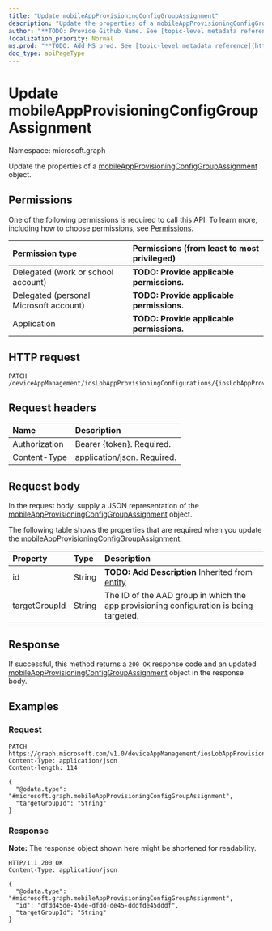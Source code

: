 ```yaml
---
title: "Update mobileAppProvisioningConfigGroupAssignment"
description: "Update the properties of a mobileAppProvisioningConfigGroupAssignment object."
author: "**TODO: Provide Github Name. See [topic-level metadata reference](https://msgo.azurewebsites.net/add/document/guidelines/metadata.html#topic-level-metadata)**"
localization_priority: Normal
ms.prod: "**TODO: Add MS prod. See [topic-level metadata reference](https://msgo.azurewebsites.net/add/document/guidelines/metadata.html#topic-level-metadata)**"
doc_type: apiPageType
---
```


# Update mobileAppProvisioningConfigGroupAssignment
Namespace: microsoft.graph



Update the properties of a [mobileAppProvisioningConfigGroupAssignment](../resources/mobileappprovisioningconfiggroupassignment.md) object.

## Permissions
One of the following permissions is required to call this API. To learn more, including how to choose permissions, see [Permissions](/graph/permissions-reference).

|Permission type|Permissions (from least to most privileged)|
|:---|:---|
|Delegated (work or school account)|**TODO: Provide applicable permissions.**|
|Delegated (personal Microsoft account)|**TODO: Provide applicable permissions.**|
|Application|**TODO: Provide applicable permissions.**|

## HTTP request

<!-- {
  "blockType": "ignored"
}
-->
``` http
PATCH /deviceAppManagement/iosLobAppProvisioningConfigurations/{iosLobAppProvisioningConfigurationId}/groupAssignments/{mobileAppProvisioningConfigGroupAssignmentId}
```

## Request headers
|Name|Description|
|:---|:---|
|Authorization|Bearer {token}. Required.|
|Content-Type|application/json. Required.|

## Request body
In the request body, supply a JSON representation of the [mobileAppProvisioningConfigGroupAssignment](../resources/mobileappprovisioningconfiggroupassignment.md) object.

The following table shows the properties that are required when you update the [mobileAppProvisioningConfigGroupAssignment](../resources/mobileappprovisioningconfiggroupassignment.md).

|Property|Type|Description|
|:---|:---|:---|
|id|String|**TODO: Add Description** Inherited from [entity](../resources/entity.md)|
|targetGroupId|String|The ID of the AAD group in which the app provisioning configuration is being targeted.|



## Response

If successful, this method returns a `200 OK` response code and an updated [mobileAppProvisioningConfigGroupAssignment](../resources/mobileappprovisioningconfiggroupassignment.md) object in the response body.

## Examples

### Request
<!-- {
  "blockType": "request",
  "name": "update_mobileappprovisioningconfiggroupassignment"
}
-->
``` http
PATCH https://graph.microsoft.com/v1.0/deviceAppManagement/iosLobAppProvisioningConfigurations/{iosLobAppProvisioningConfigurationId}/groupAssignments/{mobileAppProvisioningConfigGroupAssignmentId}
Content-Type: application/json
Content-length: 114

{
  "@odata.type": "#microsoft.graph.mobileAppProvisioningConfigGroupAssignment",
  "targetGroupId": "String"
}
```


### Response
**Note:** The response object shown here might be shortened for readability.
<!-- {
  "blockType": "response",
  "truncated": true
}
-->
``` http
HTTP/1.1 200 OK
Content-Type: application/json

{
  "@odata.type": "#microsoft.graph.mobileAppProvisioningConfigGroupAssignment",
  "id": "dfdd45de-45de-dfdd-de45-dddfde45dddf",
  "targetGroupId": "String"
}
```

